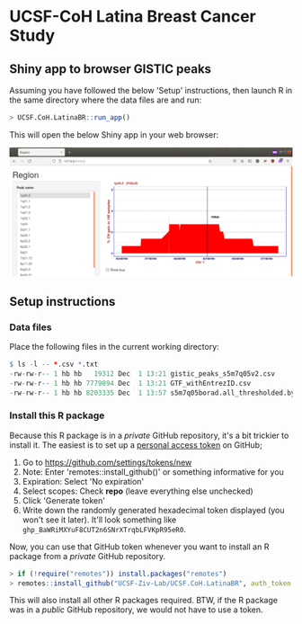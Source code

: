 # UCSF-CoH Latina Breast Cancer Study

## Shiny app to browser GISTIC peaks

Assuming you have followed the below 'Setup' instructions, then launch R in the same directory where the data files are and run:

```r
> UCSF.CoH.LatinaBR::run_app()
```

This will open the below Shiny app in your web browser:

![](man/figures/shiny_app_screenshot.png)


## Setup instructions

### Data files

Place the following files in the current working directory:

```r
$ ls -l -- *.csv *.txt
-rw-rw-r-- 1 hb hb   19312 Dec  1 13:21 gistic_peaks_s5m7q05v2.csv
-rw-rw-r-- 1 hb hb 7779894 Dec  1 13:21 GTF_withEntrezID.csv
-rw-rw-r-- 1 hb hb 8203335 Dec  1 13:57 s5m7q05borad.all_thresholded.by_genes.txt
```

### Install this R package

Because this R package is in a _private_ GitHub repository, it's a bit trickier to install it.  The easiest is to set up a [personal access token](https://github.com/settings/tokens) on GitHub;

1. Go to <https://github.com/settings/tokens/new>
2. Note: Enter 'remotes::install_github()' or something informative for you
3. Expiration: Select 'No expiration'
4. Select scopes: Check **repo** (leave everything else unchecked)
5. Click 'Generate token'
6. Write down the randomly generated hexadecimal token displayed (you won't see it later). It'll look something like `ghp_BaWRiMXYuF8CUT2n6SNrXTrqbLFVKpR95eR0`.

Now, you can use that GitHub token whenever you want to install an R package from a _private_ GitHub repository.

```r
> if (!require("remotes")) install.packages("remotes")
> remotes::install_github("UCSF-Ziv-Lab/UCSF.CoH.LatinaBR", auth_token = "ghp_BaWRiMXYuF8CUT2n6SNrXTrqbLFVKpR95eR0")
```

This will also install all other R packages required.  BTW, if the R package was in a _public_ GitHub repository, we would not have to use a token.
